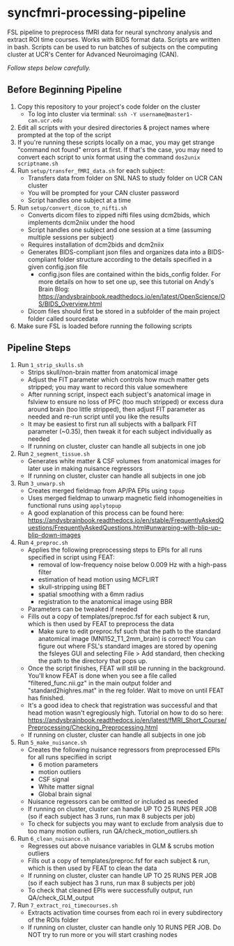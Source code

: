 # syncfmri-processing-pipeline
FSL pipeline to preprocess fMRI data for neural synchrony analysis and extract ROI time courses. Works with BIDS format data. Scripts are written in bash. Scripts can be used to run batches of subjects on the computing cluster at UCR's Center for Advanced Neuroimaging (CAN).

*Follow steps below carefully.*

## Before Beginning Pipeline
1. Copy this repository to your project's code folder on the cluster
   * To log into cluster via terminal: ```ssh -Y username@master1-can.ucr.edu```
2. Edit all scripts with your desired directories & project names where prompted at the top of the script
3. If you're running these scripts locally on a mac, you may get strange "command not found" errors at first. If that's the case, you may need to convert each script to unix format using the command ```dos2unix scriptname.sh```
4. Run ```setup/transfer_fMRI_data.sh``` for each subject:
    * Transfers data from folder on SNL NAS to study folder on UCR CAN cluster
    * You will be prompted for your CAN cluster password
    * Script handles one subject at a time
5. Run ```setup/convert_dicom_to_nifti.sh```
    * Converts dicom files to zipped nifti files using dcm2bids, which implements dcm2niix under the hood
    * Script handles one subject and one session at a time (assuming multiple sessions per subject)
    * Requires installation of dcm2bids and dcm2niix
    * Generates BIDS-compliant json files and organizes data into a BIDS-compliant folder structure according to the details specified in a given config.json file
      * config.json files are contained within the bids_config folder. For more details on how to set one up, see this tutorial on Andy's Brain Blog: https://andysbrainbook.readthedocs.io/en/latest/OpenScience/OS/BIDS_Overview.html
    * Dicom files should first be stored in a subfolder of the main project folder called sourcedata
6. Make sure FSL is loaded before running the following scripts


## Pipeline Steps
1. Run ```1_strip_skulls.sh```
    * Strips skull/non-brain matter from anatomical image
    * Adjust the FIT parameter which controls how much matter gets stripped; you may want to record this value somewhere
    * After running script, inspect each subject's anatomical image in fslview to ensure no loss of PFC (too much stripped) or excess dura around brain (too little stripped), then adjust FIT parameter as needed and re-run script until you like the results
    * It may be easiest to first run all subjects with a ballpark FIT parameter (~0.35), then tweak it for each subject individually as needed
    * If running on cluster, cluster can handle all subjects in one job
2. Run ```2_segment_tissue.sh```
    * Generates white matter & CSF volumes from anatomical images for later use in making nuisance regressors
    * If running on cluster, cluster can handle all subjects in one job
3. Run ```3_unwarp.sh```
    * Creates merged fieldmap from AP/PA EPIs using ```topup```
    * Uses merged fieldmap to unwarp magnetic field inhomogeneities in functional runs using ```applytopup```
    * A good explanation of this process can be found here: https://andysbrainbook.readthedocs.io/en/stable/FrequentlyAskedQuestions/FrequentlyAskedQuestions.html#unwarping-with-blip-up-blip-down-images
4. Run ```4_preproc.sh```
    * Applies the following preprocessing steps to EPIs for all runs specified in script using FEAT:
      * removal of low-frequency noise below 0.009 Hz with a high-pass filter
      * estimation of head motion using MCFLIRT
      * skull-stripping using BET
      * spatial smoothing with a 6mm radius
      * registration to the anatomical image using BBR
    * Parameters can be tweaked if needed
    * Fills out a copy of templates/preproc.fsf for each subject & run, which is then used by FEAT to preprocess the data
      * Make sure to edit preproc.fsf such that the path to the standard anatomical image (MNI152_T1_2mm_brain) is correct! You can figure out where FSL's standard images are stored by opening the fsleyes GUI and selecting File > Add standard, then checking the path to the directory that pops up.
    * Once the script finishes, FEAT will still be running in the background. You'll know FEAT is done when you see a file called "filtered_func.nii.gz" in the main output folder and "standard2highres.mat" in the reg folder. Wait to move on until FEAT has finished.
    * It's a good idea to check that registration was successful and that head motion wasn't egregiously high. Tutorial on how to do so here: https://andysbrainbook.readthedocs.io/en/latest/fMRI_Short_Course/Preprocessing/Checking_Preprocessing.html
    * If running on cluster, cluster can handle all subjects in one job
5. Run ```5_make_nuisance.sh```
    * Creates the following nuisance regressors from preprocessed EPIs for all runs specified in script
      * 6 motion parameters
      * motion outliers
      * CSF signal
      * White matter signal
      * Global brain signal
    * Nuisance regressors can be omitted or included as needed
    * If running on cluster, cluster can handle UP TO 25 RUNS PER JOB (so if each subject has 3 runs, run max 8 subjects per job)
    * To check for subjects you may want to exclude from analysis due to too many motion outliers, run QA/check_motion_outliers.sh
6. Run ```6_clean_nuisance.sh```
    * Regresses out above nuisance variables in GLM & scrubs motion outliers
    * Fills out a copy of templates/preproc.fsf for each subject & run, which is then used by FEAT to clean the data
    * If running on cluster, cluster can handle UP TO 25 RUNS PER JOB (so if each subject has 3 runs, run max 8 subjects per job)
    * To check that cleaned EPIs were successfully output, run QA/check_GLM_output
7. Run ```7_extract_roi_timecourses.sh```
    * Extracts activation time courses from each roi in every subdirectory of the ROIs folder
    * If running on cluster, cluster can handle only 10 RUNS PER JOB. Do NOT try to run more or you will start crashing nodes

